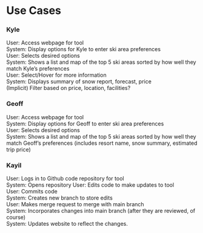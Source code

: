 # Use Cases

### Kyle
User: Access webpage for tool\
System: Display options for Kyle to enter ski area preferences\
User: Selects desired options\
System: Shows a list and map of the top 5 ski areas sorted by how well they match Kyle’s preferences\
User: Select/Hover for more information\
System: Displays summary of snow report, forecast, price\
(Implicit) Filter based on price, location, facilities?

### Geoff
User: Access webpage for tool\
System: Display options for Geoff to enter ski area preferences\
User: Selects desired options\
System: Shows a list and map of the top 5 ski areas sorted by how well they match Geoff’s preferences (includes resort name, snow summary, estimated trip price)

### Kayil
User: Logs in to Github code repository for tool\
System: Opens repository
User: Edits code to make updates to tool\
User: Commits code\
System: Creates new branch to store edits\
User: Makes merge request to merge with main branch\
System: Incorporates changes into main branch (after they are reviewed, of course)\
System: Updates website to reflect the changes.
